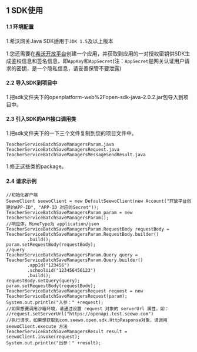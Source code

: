 ## 1 SDK使用

#### 1.1 环境配置

1.希沃网关Java SDK适用于`JDK 1.5`及以上版本

1.您还需要在[希沃开放平台](http://open.seewo.com/#/console)创建一个应用，并获取到应用的一对授权密钥供SDK生成鉴权信息和签名信息，即`AppKey`和`AppSecret`(注：`AppSecret`是网关认证用户请求的密钥，是一个隐私信息，请妥善保管不要泄露)

#### 2.2 导入SDK到项目中

1.把sdk文件夹下的openplatform-web%2Fopen-sdk-java-2.0.2.jar包导入到项目中。

#### 2.3 引入SDK的API接口调用类

1.把sdk文件夹下的一下三个文件复制到您的项目文件中。

```
TeacherServiceBatchSaveManagersParam.java
TeacherServiceBatchSaveManagersRequest.java
TeacherServiceBatchSaveManagersMessageSendResult.java
```

1.修正这些类的package。

#### 2.4 请求示例

```
//初始化客户端
SeewoClient seewoClient = new DefaultSeewoClient(new Account("开放平台创建的APP-ID", "APP-ID 对应的Secret"));
TeacherServiceBatchSaveManagersParam param = new TeacherServiceBatchSaveManagersParam();
//响应体，MimeType为 application/json
TeacherServiceBatchSaveManagersParam.RequestBody requestBody = TeacherServiceBatchSaveManagersParam.RequestBody.builder()
        .build();
param.setRequestBody(requestBody);
//query
TeacherServiceBatchSaveManagersParam.Query query = TeacherServiceBatchSaveManagersParam.Query.builder()
        .appId("123456")
        .schoolUid("123456456123")
        .build();
requestBody.setQuery(query);
param.setRequestBody(requestBody);
TeacherServiceBatchSaveManagersRequest request = new TeacherServiceBatchSaveManagersRequest(param);
System.out.println("入参：" +request);
//如果想要调用沙箱环境，请通过设置 request 对象的 serverUrl 属性，如：
//request.setServerUrl("https://openapi.test.seewo.com")
//执行请求，如果想获取到com.seewo.open.sdk.HttpResponse对象，请调用 seewoClient.execute 方法
TeacherServiceBatchSaveManagersResult result = seewoClient.invoke(request);
System.out.println("出参：" +result);
```